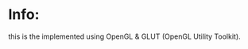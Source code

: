 # Info:
this is the <Conway-s-Game-of-Life> implemented using OpenGL & GLUT (OpenGL Utility Toolkit).

